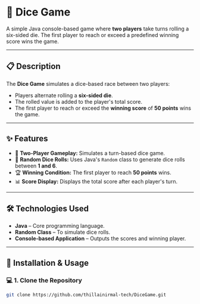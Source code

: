 # 🎲 Dice Game

A simple Java console-based game where **two players** take turns rolling a six-sided die. The first player to reach or exceed a predefined winning score wins the game.

---

## 📋 Description
The **Dice Game** simulates a dice-based race between two players:
- Players alternate rolling a **six-sided die**.
- The rolled value is added to the player's total score.
- The first player to reach or exceed the **winning score** of **50 points** wins the game.

---

## ✨ Features
- 🎲 **Two-Player Gameplay:** Simulates a turn-based dice game.
- 🎯 **Random Dice Rolls:** Uses Java's `Random` class to generate dice rolls between **1 and 6**.
- 🏆 **Winning Condition:** The first player to reach **50 points** wins.
- 📊 **Score Display:** Displays the total score after each player's turn.

---

## 🛠️ Technologies Used
- **Java** – Core programming language.
- **Random Class** – To simulate dice rolls.
- **Console-based Application** – Outputs the scores and winning player.

---

## 🚀 Installation & Usage

### 💻 **1. Clone the Repository**
```bash
git clone https://github.com/thillainirmal-tech/DiceGame.git
